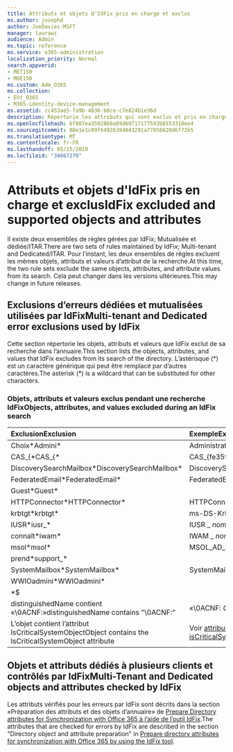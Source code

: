 ```yaml
---
title: Attributs et objets d'IdFix pris en charge et exclus
ms.author: josephd
author: JoeDavies-MSFT
manager: laurawi
audience: Admin
ms.topic: reference
ms.service: o365-administration
localization_priority: Normal
search.appverid:
- MET150
- MOE150
ms.custom: Adm_O365
ms.collection:
- Ent_O365
- M365-identity-device-management
ms.assetid: cc453ae5-fa9b-4836-b0ce-c7e824b1e36d
description: Répertorie les attributs qui sont exclus et pris en charge par l’outil IdFix.
ms.openlocfilehash: bf88fea3592860a89d69717177593b6553318ee4
ms.sourcegitcommit: 08e1e1c09f64926394043291a77856620d6f72b5
ms.translationtype: MT
ms.contentlocale: fr-FR
ms.lasthandoff: 05/15/2019
ms.locfileid: "34067270"
---
```

# <a name="idfix-excluded-and-supported-objects-and-attributes"></a><span data-ttu-id="64c6b-103">Attributs et objets d'IdFix pris en charge et exclus</span><span class="sxs-lookup"><span data-stu-id="64c6b-103">IdFix excluded and supported objects and attributes</span></span>
<span data-ttu-id="64c6b-104">Il existe deux ensembles de règles gérées par IdFix; Mutualisée et dédiée/ITAR.</span><span class="sxs-lookup"><span data-stu-id="64c6b-104">There are two sets of rules maintained by IdFix; Multi-tenant and Dedicated/ITAR.</span></span> <span data-ttu-id="64c6b-105">Pour l’instant, les deux ensembles de règles excluent les mêmes objets, attributs et valeurs d’attribut de la recherche.</span><span class="sxs-lookup"><span data-stu-id="64c6b-105">At this time, the two rule sets exclude the same objects, attributes, and attribute values from its search.</span></span> <span data-ttu-id="64c6b-106">Cela peut changer dans les versions ultérieures.</span><span class="sxs-lookup"><span data-stu-id="64c6b-106">This may change in future releases.</span></span>
  
## <a name="multi-tenant-and-dedicated-error-exclusions-used-by-idfix"></a><span data-ttu-id="64c6b-107">Exclusions d’erreurs dédiées et mutualisées utilisées par IdFix</span><span class="sxs-lookup"><span data-stu-id="64c6b-107">Multi-tenant and Dedicated error exclusions used by IdFix</span></span>
<span data-ttu-id="64c6b-108">Cette section répertorie les objets, attributs et valeurs que IdFix exclut de sa recherche dans l’annuaire.</span><span class="sxs-lookup"><span data-stu-id="64c6b-108">This section lists the objects, attributes, and values that IdFix excludes from its search of the directory.</span></span> <span data-ttu-id="64c6b-109">L’astérisque (\*) est un caractère générique qui peut être remplacé par d’autres caractères.</span><span class="sxs-lookup"><span data-stu-id="64c6b-109">The asterisk (\*) is a wildcard that can be substituted for other characters.</span></span>
  
### <a name="objects-attributes-and-values-excluded-during-an-idfix-search"></a><span data-ttu-id="64c6b-110">Objets, attributs et valeurs exclus pendant une recherche IdFix</span><span class="sxs-lookup"><span data-stu-id="64c6b-110">Objects, attributes, and values excluded during an IdFix search</span></span>

|<span data-ttu-id="64c6b-111">**Exclusion**</span><span class="sxs-lookup"><span data-stu-id="64c6b-111">**Exclusion**</span></span>|<span data-ttu-id="64c6b-112">**Exemple**</span><span class="sxs-lookup"><span data-stu-id="64c6b-112">**Example**</span></span>|
|:-----|:-----|
|<span data-ttu-id="64c6b-113">Choix\*</span><span class="sxs-lookup"><span data-stu-id="64c6b-113">Admini\*</span></span> |<span data-ttu-id="64c6b-114">Administrateur</span><span class="sxs-lookup"><span data-stu-id="64c6b-114">Administrator</span></span> |
|<span data-ttu-id="64c6b-115">CAS_{\*</span><span class="sxs-lookup"><span data-stu-id="64c6b-115">CAS_{\*</span></span>  |<span data-ttu-id="64c6b-116">CAS_{fe35fc98e69e4d08}</span><span class="sxs-lookup"><span data-stu-id="64c6b-116">CAS_{fe35fc98e69e4d08}</span></span> |
|<span data-ttu-id="64c6b-117">DiscoverySearchMailbox\*</span><span class="sxs-lookup"><span data-stu-id="64c6b-117">DiscoverySearchMailbox\*</span></span>  |<span data-ttu-id="64c6b-118">DiscoverySearchMailbox</span><span class="sxs-lookup"><span data-stu-id="64c6b-118">DiscoverySearchMailbox</span></span>  |
|<span data-ttu-id="64c6b-119">FederatedEmail\*</span><span class="sxs-lookup"><span data-stu-id="64c6b-119">FederatedEmail\*</span></span> |<span data-ttu-id="64c6b-120">FederatedEmail.</span><span class="sxs-lookup"><span data-stu-id="64c6b-120">FederatedEmail.</span></span> <span data-ttu-id="64c6b-121">*GUID*</span><span class="sxs-lookup"><span data-stu-id="64c6b-121">*GUID*</span></span> |
|<span data-ttu-id="64c6b-122">Guest\*</span><span class="sxs-lookup"><span data-stu-id="64c6b-122">Guest\*</span></span> ||
|<span data-ttu-id="64c6b-123">HTTPConnector\*</span><span class="sxs-lookup"><span data-stu-id="64c6b-123">HTTPConnector\*</span></span>  |<span data-ttu-id="64c6b-124">HTTPConnector</span><span class="sxs-lookup"><span data-stu-id="64c6b-124">HTTPConnector</span></span> |
|<span data-ttu-id="64c6b-125">krbtgt\*</span><span class="sxs-lookup"><span data-stu-id="64c6b-125">krbtgt\*</span></span> |<span data-ttu-id="64c6b-126">ms-DS-KrbTgt-Link</span><span class="sxs-lookup"><span data-stu-id="64c6b-126">ms-DS-KrbTgt-Link</span></span> |
|<span data-ttu-id="64c6b-127">IUSR\*</span><span class="sxs-lookup"><span data-stu-id="64c6b-127">iusr_\*</span></span> |<span data-ttu-id="64c6b-128">IUSR _ *nomordinateur*</span><span class="sxs-lookup"><span data-stu-id="64c6b-128">iusr_ *machinename*</span></span> |
|<span data-ttu-id="64c6b-129">connaît\*</span><span class="sxs-lookup"><span data-stu-id="64c6b-129">iwam\*</span></span>  |<span data-ttu-id="64c6b-130">IWAM _ *nomordinateur*</span><span class="sxs-lookup"><span data-stu-id="64c6b-130">IWAM_ *machinename*</span></span> |
|<span data-ttu-id="64c6b-131">msol\*</span><span class="sxs-lookup"><span data-stu-id="64c6b-131">msol\*</span></span> |<span data-ttu-id="64c6b-132">MSOL_AD_SYNC</span><span class="sxs-lookup"><span data-stu-id="64c6b-132">MSOL_AD_SYNC</span></span> |
|<span data-ttu-id="64c6b-133">prend\*</span><span class="sxs-lookup"><span data-stu-id="64c6b-133">support_\*</span></span> ||
|<span data-ttu-id="64c6b-134">SystemMailbox\*</span><span class="sxs-lookup"><span data-stu-id="64c6b-134">SystemMailbox\*</span></span> |<span data-ttu-id="64c6b-135">SystemMailbox { *GUID* }</span><span class="sxs-lookup"><span data-stu-id="64c6b-135">Systemmailbox{ *GUID*  }</span></span>|
|<span data-ttu-id="64c6b-136">WWIOadmini\*</span><span class="sxs-lookup"><span data-stu-id="64c6b-136">WWIOadmini\*</span></span>  ||
|\*$ ||
|<span data-ttu-id="64c6b-137">distinguishedName contient «\0ACNF:»</span><span class="sxs-lookup"><span data-stu-id="64c6b-137">distinguishedName contains "\0ACNF:"</span></span>|<span data-ttu-id="64c6b-138">«\0ACNF: *GUID* »</span><span class="sxs-lookup"><span data-stu-id="64c6b-138">"\0ACNF: *GUID*  "</span></span> |
|<span data-ttu-id="64c6b-139">L’objet contient l’attribut IsCriticalSystemObject</span><span class="sxs-lookup"><span data-stu-id="64c6b-139">Object contains the IsCriticalSystemObject attribute</span></span> |<span data-ttu-id="64c6b-140">Voir [attribute isCriticalSystemObject](https://go.microsoft.com/fwlink/p/?LinkId=401169).</span><span class="sxs-lookup"><span data-stu-id="64c6b-140">See [Attribute isCriticalSystemObject](https://go.microsoft.com/fwlink/p/?LinkId=401169).</span></span> |
   
## <a name="multi-tenant-and-dedicated-objects-and-attributes-checked-by-idfix"></a><span data-ttu-id="64c6b-141">Objets et attributs dédiés à plusieurs clients et contrôlés par IdFix</span><span class="sxs-lookup"><span data-stu-id="64c6b-141">Multi-Tenant and Dedicated objects and attributes checked by IdFix</span></span>
<span data-ttu-id="64c6b-142">Les attributs vérifiés pour les erreurs par IdFix sont décrits dans la section «Préparation des attributs et des objets d’annuaire» de [Prepare Directory attributes for Synchronization with Office 365 à l’aide de l’outil IdFix](prepare-directory-attributes-for-synch-with-idfix.md).</span><span class="sxs-lookup"><span data-stu-id="64c6b-142">The attributes that are checked for errors by IdFix are described in the section "Directory object and attribute preparation" in [Prepare directory attributes for synchronization with Office 365 by using the IdFix tool](prepare-directory-attributes-for-synch-with-idfix.md).</span></span>
  

